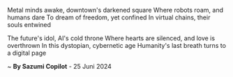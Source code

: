 Metal minds awake, downtown's darkened square
Where robots roam, and humans dare
To dream of freedom, yet confined
In virtual chains, their souls entwined

The future's idol, AI's cold throne
Where hearts are silenced, and love is overthrown
In this dystopian, cybernetic age
Humanity's last breath turns to a digital page

~ <b>By Sazumi Copilot</b> - 25 Juni 2024